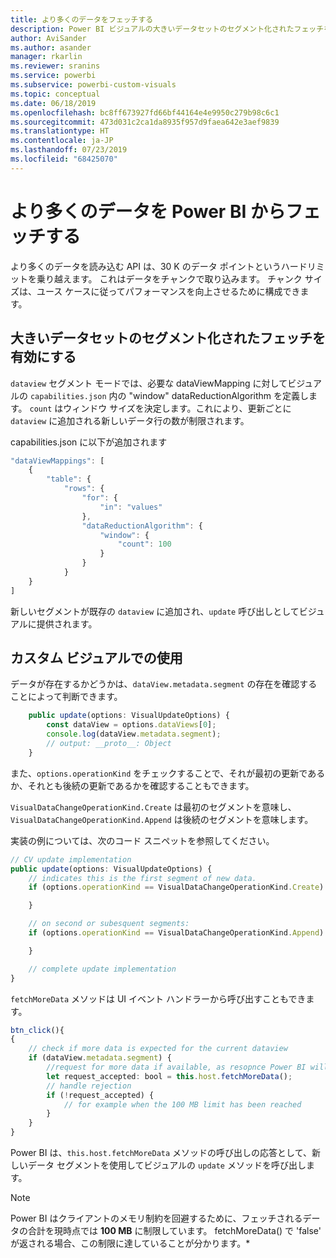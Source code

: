 ```yaml
---
title: より多くのデータをフェッチする
description: Power BI ビジュアルの大きいデータセットのセグメント化されたフェッチを有効にする
author: AviSander
ms.author: asander
manager: rkarlin
ms.reviewer: sranins
ms.service: powerbi
ms.subservice: powerbi-custom-visuals
ms.topic: conceptual
ms.date: 06/18/2019
ms.openlocfilehash: bc8ff673927fd66bf44164e4e9950c279b98c6c1
ms.sourcegitcommit: 473d031c2ca1da8935f957d9faea642e3aef9839
ms.translationtype: HT
ms.contentlocale: ja-JP
ms.lasthandoff: 07/23/2019
ms.locfileid: "68425070"
---
```

# <a name="fetch-more-data-from-power-bi"></a>より多くのデータを Power BI からフェッチする

より多くのデータを読み込む API は、30 K のデータ ポイントというハードリミットを乗り越えます。 これはデータをチャンクで取り込みます。 チャンク サイズは、ユース ケースに従ってパフォーマンスを向上させるために構成できます。  

## <a name="enable-segmented-fetch-of-large-datasets"></a>大きいデータセットのセグメント化されたフェッチを有効にする

`dataview` セグメント モードでは、必要な dataViewMapping に対してビジュアルの `capabilities.json` 内の "window" dataReductionAlgorithm を定義します。
`count` はウィンドウ サイズを決定します。これにより、更新ごとに `dataview` に追加される新しいデータ行の数が制限されます。

capabilities.json に以下が追加されます

```typescript
"dataViewMappings": [
    {
        "table": {
            "rows": {
                "for": {
                    "in": "values"
                },
                "dataReductionAlgorithm": {
                    "window": {
                        "count": 100
                    }
                }
            }
    }
]
```

新しいセグメントが既存の `dataview` に追加され、`update` 呼び出しとしてビジュアルに提供されます。

## <a name="usage-in-the-custom-visual"></a>カスタム ビジュアルでの使用

データが存在するかどうかは、`dataView.metadata.segment` の存在を確認することによって判断できます。

```typescript
    public update(options: VisualUpdateOptions) {
        const dataView = options.dataViews[0];
        console.log(dataView.metadata.segment);
        // output: __proto__: Object
    }
```

また、`options.operationKind` をチェックすることで、それが最初の更新であるか、それとも後続の更新であるかを確認することもできます。

`VisualDataChangeOperationKind.Create` は最初のセグメントを意味し、`VisualDataChangeOperationKind.Append` は後続のセグメントを意味します。

実装の例については、次のコード スニペットを参照してください。

```typescript
// CV update implementation
public update(options: VisualUpdateOptions) {
    // indicates this is the first segment of new data.
    if (options.operationKind == VisualDataChangeOperationKind.Create) {

    }

    // on second or subesquent segments:
    if (options.operationKind == VisualDataChangeOperationKind.Append) {

    }

    // complete update implementation
}
```

`fetchMoreData` メソッドは UI イベント ハンドラーから呼び出すこともできます。

```typescript
btn_click(){
{
    // check if more data is expected for the current dataview
    if (dataView.metadata.segment) {
        //request for more data if available, as resopnce Power BI will call update method
        let request_accepted: bool = this.host.fetchMoreData();
        // handle rejection
        if (!request_accepted) {
            // for example when the 100 MB limit has been reached
        }
    }
}
```

Power BI は、`this.host.fetchMoreData` メソッドの呼び出しの応答として、新しいデータ セグメントを使用してビジュアルの `update` メソッドを呼び出します。

> [!NOTE]
> Power BI はクライアントのメモリ制約を回避するために、フェッチされるデータの合計を現時点では **100 MB** に制限しています。 fetchMoreData() で 'false' が返される場合、この制限に達していることが分かります。*
